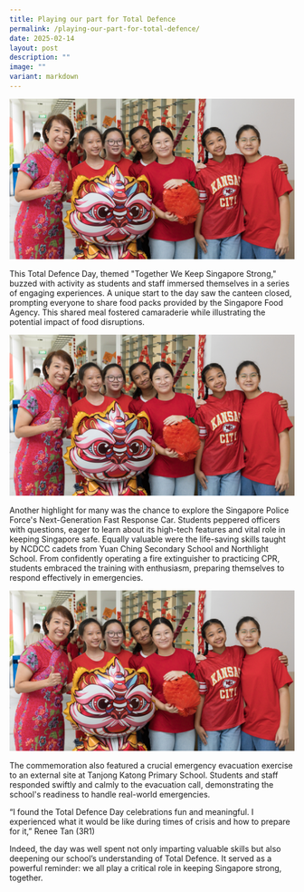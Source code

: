 ```yaml
---
title: Playing our part for Total Defence
permalink: /playing-our-part-for-total-defence/
date: 2025-02-14
layout: post
description: ""
image: ""
variant: markdown
---
```

<img src="/images/Sparkling_Moment/2025/CNY_Hero.png">
<p>This Total Defence Day, themed "Together We Keep Singapore Strong," buzzed with activity as students and staff immersed themselves in a series of engaging experiences. A unique start to the day saw the canteen closed, prompting everyone to share food packs provided by the Singapore Food Agency. This shared meal fostered camaraderie while illustrating the potential impact of food disruptions.</p>
<img src="/images/Sparkling_Moment/2025/CNY_Hero.png">
<p>Another highlight for many was the chance to explore the Singapore Police Force's Next-Generation Fast Response Car. Students peppered officers with questions, eager to learn about its high-tech features and vital role in keeping Singapore safe. Equally valuable were the life-saving skills taught by NCDCC cadets from Yuan Ching Secondary School and Northlight School. From confidently operating a fire extinguisher to practicing CPR, students embraced the training with enthusiasm, preparing themselves to respond effectively in emergencies.</p>
<img src="/images/Sparkling_Moment/2025/CNY_Hero.png">
<p>The commemoration also featured a crucial emergency evacuation exercise to an external site at Tanjong Katong Primary School. Students and staff responded swiftly and calmly to the evacuation call, demonstrating the school's readiness to handle real-world emergencies. </p>
<p>“I found the Total Defence Day celebrations fun and meaningful. I experienced what it would be like during times of crisis and how to prepare for it,” Renee Tan (3R1)</p>
<p>Indeed, the day was well spent not only imparting valuable skills but also deepening our school’s understanding of Total Defence. It served as a powerful reminder: we all play a critical role in keeping Singapore strong, together.</p>

